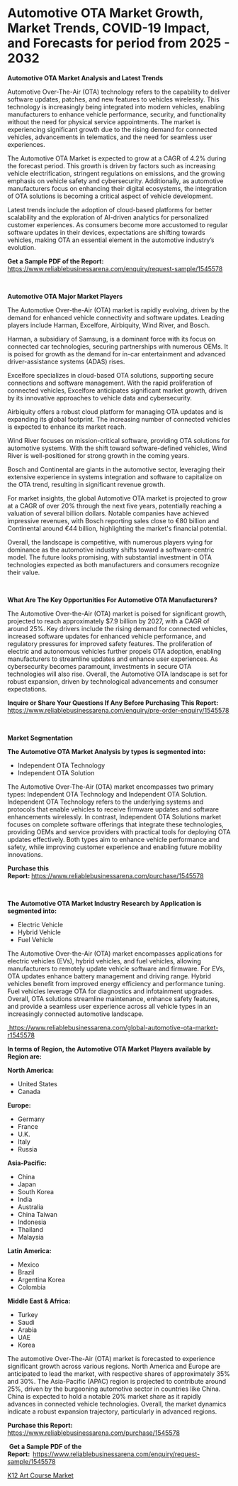 <p><h1>Automotive OTA Market Growth, Market Trends, COVID-19 Impact, and Forecasts for period from 2025 - 2032</h1></p><p><strong>Automotive OTA Market Analysis and Latest Trends</strong></p>
<p><p>Automotive Over-The-Air (OTA) technology refers to the capability to deliver software updates, patches, and new features to vehicles wirelessly. This technology is increasingly being integrated into modern vehicles, enabling manufacturers to enhance vehicle performance, security, and functionality without the need for physical service appointments. The market is experiencing significant growth due to the rising demand for connected vehicles, advancements in telematics, and the need for seamless user experiences. </p><p>The Automotive OTA Market is expected to grow at a CAGR of 4.2% during the forecast period. This growth is driven by factors such as increasing vehicle electrification, stringent regulations on emissions, and the growing emphasis on vehicle safety and cybersecurity. Additionally, as automotive manufacturers focus on enhancing their digital ecosystems, the integration of OTA solutions is becoming a critical aspect of vehicle development. </p><p>Latest trends include the adoption of cloud-based platforms for better scalability and the exploration of AI-driven analytics for personalized customer experiences. As consumers become more accustomed to regular software updates in their devices, expectations are shifting towards vehicles, making OTA an essential element in the automotive industry’s evolution.</p></p>
<p><strong>Get a Sample PDF of the Report:&nbsp;</strong> <a href="https://www.reliablebusinessarena.com/enquiry/request-sample/1545578?utm_campaign=3215&utm_medium=2&utm_source=Github&utm_content=ia&utm_term=09032025&utm_id=automotive-ota">https://www.reliablebusinessarena.com/enquiry/request-sample/1545578</a></p>
<p>&nbsp;</p>
<p><strong>Automotive OTA Major Market Players</strong></p>
<p><p>The Automotive Over-the-Air (OTA) market is rapidly evolving, driven by the demand for enhanced vehicle connectivity and software updates. Leading players include Harman, Excelfore, Airbiquity, Wind River, and Bosch.</p><p>Harman, a subsidiary of Samsung, is a dominant force with its focus on connected car technologies, securing partnerships with numerous OEMs. It is poised for growth as the demand for in-car entertainment and advanced driver-assistance systems (ADAS) rises.</p><p>Excelfore specializes in cloud-based OTA solutions, supporting secure connections and software management. With the rapid proliferation of connected vehicles, Excelfore anticipates significant market growth, driven by its innovative approaches to vehicle data and cybersecurity.</p><p>Airbiquity offers a robust cloud platform for managing OTA updates and is expanding its global footprint. The increasing number of connected vehicles is expected to enhance its market reach.</p><p>Wind River focuses on mission-critical software, providing OTA solutions for automotive systems. With the shift toward software-defined vehicles, Wind River is well-positioned for strong growth in the coming years.</p><p>Bosch and Continental are giants in the automotive sector, leveraging their extensive experience in systems integration and software to capitalize on the OTA trend, resulting in significant revenue growth.</p><p>For market insights, the global Automotive OTA market is projected to grow at a CAGR of over 20% through the next five years, potentially reaching a valuation of several billion dollars. Notable companies have achieved impressive revenues, with Bosch reporting sales close to €80 billion and Continental around €44 billion, highlighting the market's financial potential.</p><p>Overall, the landscape is competitive, with numerous players vying for dominance as the automotive industry shifts toward a software-centric model. The future looks promising, with substantial investment in OTA technologies expected as both manufacturers and consumers recognize their value.</p></p>
<p>&nbsp;</p>
<p><strong>What Are The Key Opportunities For Automotive OTA Manufacturers?</strong></p>
<p><p>The Automotive Over-the-Air (OTA) market is poised for significant growth, projected to reach approximately $7.9 billion by 2027, with a CAGR of around 25%. Key drivers include the rising demand for connected vehicles, increased software updates for enhanced vehicle performance, and regulatory pressures for improved safety features. The proliferation of electric and autonomous vehicles further propels OTA adoption, enabling manufacturers to streamline updates and enhance user experiences. As cybersecurity becomes paramount, investments in secure OTA technologies will also rise. Overall, the Automotive OTA landscape is set for robust expansion, driven by technological advancements and consumer expectations.</p></p>
<p><strong>Inquire or Share Your Questions If Any Before Purchasing This Report:</strong> <a href="https://www.reliablebusinessarena.com/enquiry/pre-order-enquiry/1545578?utm_campaign=3215&utm_medium=2&utm_source=Github&utm_content=ia&utm_term=09032025&utm_id=automotive-ota">https://www.reliablebusinessarena.com/enquiry/pre-order-enquiry/1545578</a></p>
<p>&nbsp;</p>
<p><strong>Market Segmentation</strong></p>
<p><strong>The Automotive OTA Market Analysis by types is segmented into:</strong></p>
<p><ul><li>Independent OTA Technology</li><li>Independent OTA Solution</li></ul></p>
<p><p>The Automotive Over-The-Air (OTA) market encompasses two primary types: Independent OTA Technology and Independent OTA Solution. Independent OTA Technology refers to the underlying systems and protocols that enable vehicles to receive firmware updates and software enhancements wirelessly. In contrast, Independent OTA Solutions market focuses on complete software offerings that integrate these technologies, providing OEMs and service providers with practical tools for deploying OTA updates effectively. Both types aim to enhance vehicle performance and safety, while improving customer experience and enabling future mobility innovations.</p></p>
<p><strong>Purchase this Report:&nbsp;</strong><a href="https://www.reliablebusinessarena.com/purchase/1545578?utm_campaign=3215&utm_medium=2&utm_source=Github&utm_content=ia&utm_term=09032025&utm_id=automotive-ota">https://www.reliablebusinessarena.com/purchase/1545578</a></p>
<p>&nbsp;</p>
<p><strong>The Automotive OTA Market Industry Research by Application is segmented into:</strong></p>
<p><ul><li>Electric Vehicle</li><li>Hybrid Vehicle</li><li>Fuel Vehicle</li></ul></p>
<p><p>The Automotive Over-the-Air (OTA) market encompasses applications for electric vehicles (EVs), hybrid vehicles, and fuel vehicles, allowing manufacturers to remotely update vehicle software and firmware. For EVs, OTA updates enhance battery management and driving range. Hybrid vehicles benefit from improved energy efficiency and performance tuning. Fuel vehicles leverage OTA for diagnostics and infotainment upgrades. Overall, OTA solutions streamline maintenance, enhance safety features, and provide a seamless user experience across all vehicle types in an increasingly connected automotive landscape.</p></p>
<p><a href="https://www.reliablebusinessarena.com/global-automotive-ota-market-r1545578?utm_campaign=3215&utm_medium=2&utm_source=Github&utm_content=ia&utm_term=09032025&utm_id=automotive-ota">&nbsp;https://www.reliablebusinessarena.com/global-automotive-ota-market-r1545578</a></p>
<p><strong>In terms of Region, the Automotive OTA Market Players available by Region are:</strong></p>
<p>
    <p> <strong> North America: </strong>
        <ul>
            <li>United States</li>
            <li>Canada</li>
        </ul>
        </p> 
    <p> <strong> Europe: </strong>
        <ul>
            <li>Germany</li>
            <li>France</li>
            <li>U.K.</li>
            <li>Italy</li>
            <li>Russia</li>
        </ul>
        </p> 
    <p> <strong> Asia-Pacific: </strong>
        <ul>
            <li>China</li>
            <li>Japan</li>
            <li>South Korea</li>
            <li>India</li>
            <li>Australia</li>
            <li>China Taiwan</li>
            <li>Indonesia</li>
            <li>Thailand</li>
            <li>Malaysia</li>
        </ul>
        </p> 
    <p> <strong> Latin America: </strong>
        <ul>
            <li>Mexico</li>
            <li>Brazil</li>
            <li>Argentina Korea</li>
            <li>Colombia</li>
        </ul>
        </p> 
    <p> <strong> Middle East & Africa: </strong>
        <ul>
            <li>Turkey</li>
            <li>Saudi</li>
            <li>Arabia</li>
            <li>UAE</li>
            <li>Korea</li>
        </ul>
    </p>
    </p>
<p><p>The automotive Over-The-Air (OTA) market is forecasted to experience significant growth across various regions. North America and Europe are anticipated to lead the market, with respective shares of approximately 35% and 30%. The Asia-Pacific (APAC) region is projected to contribute around 25%, driven by the burgeoning automotive sector in countries like China. China is expected to hold a notable 20% market share as it rapidly advances in connected vehicle technologies. Overall, the market dynamics indicate a robust expansion trajectory, particularly in advanced regions.</p></p>
<p><strong>Purchase this Report: </strong><a href="https://www.reliablebusinessarena.com/purchase/1545578?utm_campaign=3215&utm_medium=2&utm_source=Github&utm_content=ia&utm_term=09032025&utm_id=automotive-ota">https://www.reliablebusinessarena.com/purchase/1545578</a></p>
<p>&nbsp;<strong>Get a Sample PDF of the Report:&nbsp;&nbsp;</strong><a href="https://www.reliablebusinessarena.com/enquiry/request-sample/1545578?utm_campaign=3215&utm_medium=2&utm_source=Github&utm_content=ia&utm_term=09032025&utm_id=automotive-ota">https://www.reliablebusinessarena.com/enquiry/request-sample/1545578</a></p>
<p><strong></strong></p>
<p><p><a href="https://github.com/lynlynyusay/Market-Research-Report-List-1/blob/main/k12-art-course-market.md?utm_campaign=3215&utm_medium=2&utm_source=Github&utm_content=ia&utm_term=09032025&utm_id=automotive-ota">K12 Art Course Market</a></p></p>